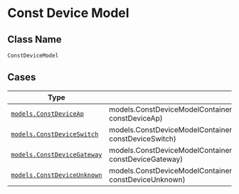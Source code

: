 
# Const Device Model

## Class Name

`ConstDeviceModel`

## Cases

| Type | Factory Method |
|  --- | --- |
| [`models.ConstDeviceAp`](../../../doc/models/const-device-ap.md) | models.ConstDeviceModelContainer.FromConstDeviceAp(models.ConstDeviceAp constDeviceAp) |
| [`models.ConstDeviceSwitch`](../../../doc/models/const-device-switch.md) | models.ConstDeviceModelContainer.FromConstDeviceSwitch(models.ConstDeviceSwitch constDeviceSwitch) |
| [`models.ConstDeviceGateway`](../../../doc/models/const-device-gateway.md) | models.ConstDeviceModelContainer.FromConstDeviceGateway(models.ConstDeviceGateway constDeviceGateway) |
| [`models.ConstDeviceUnknown`](../../../doc/models/const-device-unknown.md) | models.ConstDeviceModelContainer.FromConstDeviceUnknown(models.ConstDeviceUnknown constDeviceUnknown) |


